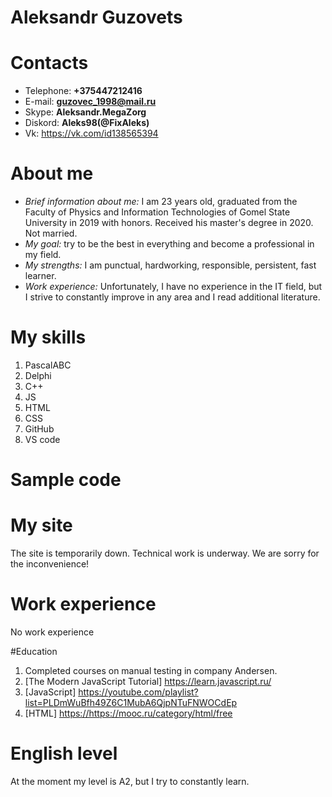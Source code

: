 # Aleksandr Guzovets

# Contacts

- Telephone: **+375447212416**
- E-mail: **guzovec_1998@mail.ru**
- Skype: **Aleksandr.MegaZorg**
- Diskord: **Aleks98(@FixAleks)**
- Vk: <https://vk.com/id138565394>


# About me

- *Brief information about me:* I am 23 years old, graduated from the Faculty of Physics and Information Technologies of Gomel State University in 2019 with honors. Received his master's degree in 2020. Not married.
- *My goal:* try to be the best in everything and become a professional in my field.
- *My strengths:* I am punctual, hardworking, responsible, persistent, fast learner.
- *Work experience:* Unfortunately, I have no experience in the IT field, but I strive to constantly improve in any area and I read additional literature.


# My skills

1. PascalABC
2. Delphi
3. C++
4. JS
5. HTML 
6. CSS
7. GitHub
8. VS code


# Sample code


 <html>
 <body>
<h1>My site</h1>
<p>The site is temporarily down. Technical work is underway. We are sorry for the inconvenience!</p>
</body>
</html>


# Work experience

No work experience


#Education

1. Completed courses on manual testing in company Andersen.
2. [The Modern JavaScript Tutorial] <https://learn.javascript.ru/>
3. [JavaScript] <https://youtube.com/playlist?list=PLDmWuBfh49Z6C1MubA6QjpNTuFNWOCdEp>  
4. [HTML] <https://https://mooc.ru/category/html/free>


# English level

At the moment my level is A2, but I try to constantly learn.

